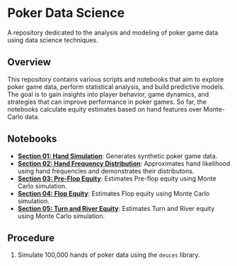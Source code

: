 # Poker Data Science #
A repository dedicated to the analysis and modeling of poker game data using data science techniques.

## Overview ##
This repository contains various scripts and notebooks that aim to explore poker game data, perform statistical analysis, and build predictive models. The goal is to gain insights into player behavior, game dynamics, and strategies that can improve performance in poker games. So far, the notebooks calculate equity estimates based on hand features over Monte-Carlo data.

## Notebooks ##
- **[Section 01: Hand Simulation](notebooks/01_hand_simulation.ipynb)**: Generates synthetic poker game data.
- **[Section 02: Hand Frequency Distribution](notebooks/02_hand_freq_distribution.ipynb)**: Approximates hand likelihood using hand frequencies and demonstrates their distributons.
- **[Section 03: Pre-Flop Equity](notebooks/03_preflop_equity.ipynb)**: Estimates Pre-flop equity using Monte Carlo simulation.
- **[Section 04: Flop Equity](notebooks/04_flop_equity.ipynb)**: Estimates Flop equity using Monte Carlo simulation.
- **[Section 05: Turn and River Equity](notebooks/05_turn_river_equity.ipynb)**: Estimates Turn and River equity using Monte Carlo simulation.

## Procedure ##
1. Simulate 100,000 hands of poker data using the `deuces` library. 
